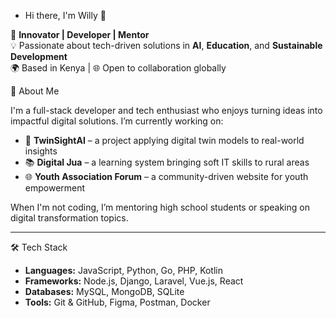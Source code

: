 - Hi there, I'm Willy 👋

🎯 **Innovator | Developer | Mentor**  
💡 Passionate about tech-driven solutions in **AI**, **Education**, and **Sustainable Development**  
🌍 Based in Kenya | 🌐 Open to collaboration globally  

🚀 About Me

I'm a full-stack developer and tech enthusiast who enjoys turning ideas into impactful digital solutions. I’m currently working on:

- 🌱 **TwinSightAI** – a project applying digital twin models to real-world insights  
- 📚 **Digital Jua** – a learning system bringing soft IT skills to rural areas  
- 🌐 **Youth Association Forum** – a community-driven website for youth empowerment

When I'm not coding, I’m mentoring high school students or speaking on digital transformation topics.

---
🛠️ Tech Stack

- **Languages:** JavaScript, Python, Go, PHP, Kotlin  
- **Frameworks:** Node.js, Django, Laravel, Vue.js, React  
- **Databases:** MySQL, MongoDB, SQLite  
- **Tools:** Git & GitHub, Figma, Postman, Docker  

<!---
Willy-Mutunga/Willy-Mutunga is a ✨ special ✨ repository because its `README.md` (this file) appears on your GitHub profile.
You can click the Preview link to take a look at your changes.
--->
